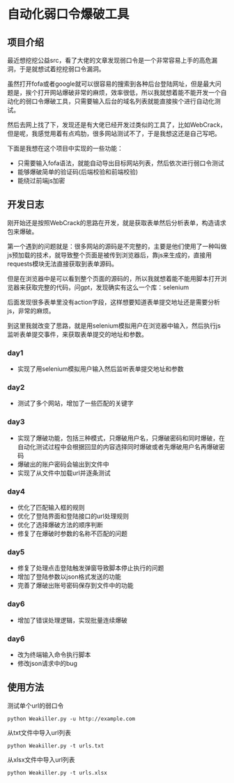 # 自动化弱口令爆破工具

## 项目介绍

最近想挖挖公益src，看了大佬的文章发现弱口令是一个非常容易上手的高危漏洞，于是就想试着挖挖弱口令漏洞。

虽然打开fofa或者google就可以很容易的搜索到各种后台登陆网址，但是最大问题是，挨个打开网站爆破非常的麻烦，效率很低，所以我就想着能不能开发一个自动化的弱口令爆破工具，只需要输入后台的域名列表就能直接挨个进行自动化测试。

然后去网上找了下，发现还是有大佬已经开发过类似的工具了，比如WebCrack，但是呢，我感觉用着有点鸡肋，很多网站测试不了，于是我想这还是自己写吧。

下面是我想在这个项目中实现的一些功能：

- 只需要输入fofa语法，就能自动导出目标网站列表，然后依次进行弱口令测试
- 能够爆破简单的验证码(后端校验和前端校验)
- 能绕过前端js加密

## 开发日志

刚开始还是按照WebCrack的思路在开发，就是获取表单然后分析表单，构造请求包来爆破。

第一个遇到的问题就是：很多网站的源码是不完整的，主要是他们使用了一种叫做js预加载的技术，就导致整个页面是被传到浏览器后，靠js来生成的，直接用requests模块无法直接获取到表单源码。

但是在浏览器中是可以看到整个页面的源码的，所以我就想着能不能用脚本打开浏览器来获取完整的代码，问gpt，发现确实有这么一个库：selenium

后面发现很多表单里没有action字段，这样想要知道表单提交地址还是需要分析js，非常的麻烦。

到这里我就改变了思路，就是用selenium模拟用户在浏览器中输入，然后执行js监听表单提交事件，来获取表单提交的地址和参数。

### day1

- 实现了用selenium模拟用户输入然后监听表单提交地址和参数

### day2

- 测试了多个网站，增加了一些匹配的关键字

### day3

- 实现了爆破功能，包括三种模式，只爆破用户名，只爆破密码和同时爆破，在自动化测试过程中会根据回显的内容选择同时爆破或者先爆破用户名再爆破密码
- 爆破出的账户密码会输出到文件中
- 实现了从文件中加载url并逐条测试

### day4

- 优化了匹配输入框的规则
- 优化了登陆界面和登陆接口的url处理规则
- 优化了选择爆破方法的顺序判断
- 修复了在爆破时参数的名称不匹配的问题

### day5

- 修复了处理点击登陆触发弹窗导致脚本停止执行的问题
- 增加了登陆参数以json格式发送的功能
- 完善了爆破出账号密码保存到文件中的功能

### day6

- 增加了错误处理逻辑，实现批量连续爆破

### day6

- 改为终端输入命令执行脚本
- 修改json请求中的bug

## 使用方法

测试单个url的弱口令

```
python Weakiller.py -u http://example.com
```

从txt文件中导入url列表

```
python Weakiller.py -t urls.txt
```

从xlsx文件中导入url列表

```
python Weakiller.py -t urls.xlsx
```
